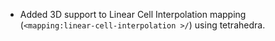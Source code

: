 - Added 3D support to Linear Cell Interpolation mapping (`<mapping:linear-cell-interpolation >/`) using tetrahedra.